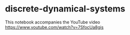 # discrete-dynamical-systems
This notebook accompanies the YouTube video https://www.youtube.com/watch?v=7SfocUa8gis
